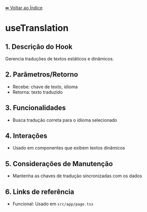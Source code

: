 [⬅ Voltar ao Índice](../README_INDEX.md)

# useTranslation

## 1. Descrição do Hook
Gerencia traduções de textos estáticos e dinâmicos.

## 2. Parâmetros/Retorno
- Recebe: chave de texto, idioma
- Retorna: texto traduzido

## 3. Funcionalidades
- Busca tradução correta para o idioma selecionado

## 4. Interações
- Usado em componentes que exibem textos dinâmicos

## 5. Considerações de Manutenção
- Mantenha as chaves de tradução sincronizadas com os dados

## 6. Links de referência
- Funcional: Usado em `src/app/page.tsx`

